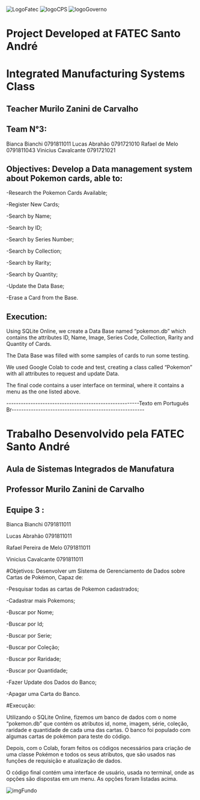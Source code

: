 ![LogoFatec](http://fatecsantoandre.edu.br/images/logo.png)
![logoCPS](http://fatecsantoandre.edu.br/images/logo_centro.png)
![logoGoverno](http://fatecsantoandre.edu.br/images/logo_sp.png)

# Project Developed at FATEC Santo André 

# Integrated Manufacturing Systems Class 

## Teacher Murilo Zanini de Carvalho 

## Team N°3:
Bianca Bianchi          0791811011
Lucas Abrahão		0791721010
Rafael de Melo 		0791811043
Vinicius Cavalcante	0791721021

## Objectives: Develop a Data management system about Pokemon cards, able to: 

 -Research the Pokemon Cards Available; 

 -Register New Cards; 

 -Search by Name; 

 -Search by ID; 

 -Search by Series Number; 

 -Search by Collection;  

 -Search by Rarity; 

 -Search by Quantity; 

 -Update the Data Base; 

 -Erase a Card from the Base. 

## Execution: 

Using SQLite Online, we create a Data Base named “pokemon.db” which contains the attributes ID, Name, Image, Series Code, Collection, Rarity and Quantity of Cards. 

The Data Base was filled with some samples of cards to run some testing. 

We used Google Colab to code and test, creating a class called “Pokemon” with all attributes to request and update Data. 

The final code contains a user interface on terminal, where it contains a menu as the one listed above. 

-------------------------------------------------------Texto em Português Br-------------------------------------------------------

# Trabalho Desenvolvido pela FATEC Santo André 

## Aula de Sistemas Integrados de Manufatura 

## Professor Murilo Zanini de Carvalho  

## Equipe 3 : 

Bianca Bianchi   0791811011 

Lucas Abrahão   0791811011 

Rafael Pereira de Melo   0791811011 

Vinicius Cavalcante   0791811011 

#Objetivos: Desenvolver um Sistema de Gerenciamento de Dados sobre Cartas de Pokémon, Capaz de: 

 -Pesquisar todas as cartas de Pokemon cadastrados; 

 -Cadastrar mais Pokemons; 

 -Buscar por Nome; 

 -Buscar por Id; 

 -Buscar por Serie; 

 -Buscar por Coleção; 

 -Buscar por Raridade; 

 -Buscar por Quantidade; 

 -Fazer Update dos Dados do Banco; 

 -Apagar uma Carta do Banco. 

#Execução: 

Utilizando o SQLite Online, fizemos um banco de dados com o nome “pokemon.db” que contém os atributos id, nome, imagem, série, coleção, raridade e quantidade de cada uma das cartas. O banco foi populado com algumas cartas de pokémon para teste do código. 

Depois, com o Colab, foram feitos os códigos necessários para criação de uma classe Pokémon e todos os seus atributos, que são usados nas funções de requisição e atualização de dados.  

O código final contém uma interface de usuário, usada no terminal, onde as opções são dispostas em um menu. As opções foram listadas acima.  

![imgFundo](https://pokemontcg.io/static/media/pokemon-minimalist.30bc8a16.png)

